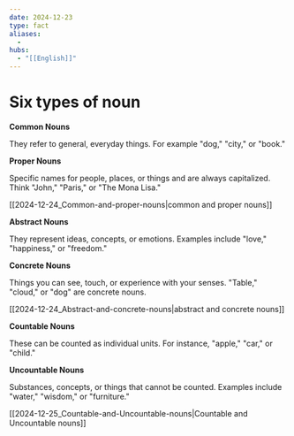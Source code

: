 ```yaml
---
date: 2024-12-23
type: fact
aliases:
  -
hubs:
  - "[[English]]"
---
```


# Six types of noun

**Common Nouns**

They refer to general, everyday things. For example "dog," "city," or "book."


**Proper Nouns**

Specific names for people, places, or things and are always capitalized. Think "John," "Paris," or "The Mona Lisa."

[[2024-12-24_Common-and-proper-nouns|common and proper nouns]]


**Abstract Nouns**

They represent ideas, concepts, or emotions. Examples include "love," "happiness," or "freedom."


**Concrete Nouns**

Things you can see, touch, or experience with your senses. "Table," "cloud," or "dog" are concrete nouns.

[[2024-12-24_Abstract-and-concrete-nouns|abstract and concrete nouns]]


**Countable Nouns**

These can be counted as individual units. For instance, "apple," "car," or "child."


**Uncountable Nouns**

Substances, concepts, or things that cannot be counted. Examples include "water," "wisdom," or "furniture."


[[2024-12-25_Countable-and-Uncountable-nouns|Countable and Uncountable nouns]]

